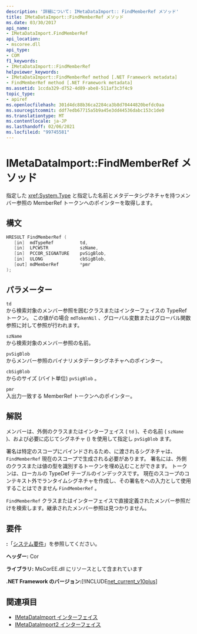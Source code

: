 ```yaml
---
description: '詳細について: IMetaDataImport:: FindMemberRef メソッド'
title: IMetaDataImport::FindMemberRef メソッド
ms.date: 03/30/2017
api_name:
- IMetaDataImport.FindMemberRef
api_location:
- mscoree.dll
api_type:
- COM
f1_keywords:
- IMetaDataImport::FindMemberRef
helpviewer_keywords:
- IMetaDataImport::FindMemberRef method [.NET Framework metadata]
- FindMemberRef method [.NET Framework metadata]
ms.assetid: 1ccda329-d752-4d89-abe8-511af3c3f4c9
topic_type:
- apiref
ms.openlocfilehash: 301d4dc88b36ca2284ca3b8d70444820befdc0aa
ms.sourcegitcommit: ddf7edb67715a5b9a45e3dd44536dabc153c1de0
ms.translationtype: MT
ms.contentlocale: ja-JP
ms.lasthandoff: 02/06/2021
ms.locfileid: "99745581"
---
```

# <a name="imetadataimportfindmemberref-method"></a>IMetaDataImport::FindMemberRef メソッド

指定した <xref:System.Type> と指定した名前とメタデータシグネチャを持つメンバー参照の MemberRef トークンへのポインターを取得します。  
  
## <a name="syntax"></a>構文  
  
```cpp  
HRESULT FindMemberRef (  
   [in]  mdTypeRef          td,  
   [in]  LPCWSTR            szName,
   [in]  PCCOR_SIGNATURE    pvSigBlob,
   [in]  ULONG              cbSigBlob,
   [out] mdMemberRef        *pmr  
);  
```  
  
## <a name="parameters"></a>パラメーター  

 `td`  
 から検索対象のメンバー参照を囲むクラスまたはインターフェイスの TypeRef トークン。 この値がの場合 `mdTokenNil` 、グローバル変数またはグローバル関数参照に対して参照が行われます。  
  
 `szName`  
 から検索対象のメンバー参照の名前。  
  
 `pvSigBlob`  
 からメンバー参照のバイナリメタデータシグネチャへのポインター。  
  
 `cbSigBlob`  
 からのサイズ (バイト単位) `pvSigBlob` 。  
  
 `pmr`  
 入出力一致する MemberRef トークンへのポインター。  
  
## <a name="remarks"></a>解説  

 メンバーは、外側のクラスまたはインターフェイス ( `td` )、その名前 ( `szName` )、および必要に応じてシグネチャ () を使用して指定し `pvSigBlob` ます。  
  
 署名は特定のスコープにバインドされるため、に渡されるシグネチャは、 `FindMemberRef` 現在のスコープで生成される必要があります。 署名には、外側のクラスまたは値の型を識別するトークンを埋め込むことができます。 トークンは、ローカルの TypeDef テーブルのインデックスです。 現在のスコープのコンテキスト外でランタイムシグネチャを作成し、その署名をへの入力として使用することはできません `FindMemberRef` 。  
  
 `FindMemberRef` クラスまたはインターフェイスで直接定義されたメンバー参照だけを検索します。継承されたメンバー参照は見つかりません。  
  
## <a name="requirements"></a>要件  

 **:**「[システム要件](../../get-started/system-requirements.md)」を参照してください。  
  
 **ヘッダー:** Cor  
  
 **ライブラリ:** MsCorEE.dll にリソースとして含まれています  
  
 **.NET Framework のバージョン:**[!INCLUDE[net_current_v10plus](../../../../includes/net-current-v10plus-md.md)]  
  
## <a name="see-also"></a>関連項目

- [IMetaDataImport インターフェイス](imetadataimport-interface.md)
- [IMetaDataImport2 インターフェイス](imetadataimport2-interface.md)
